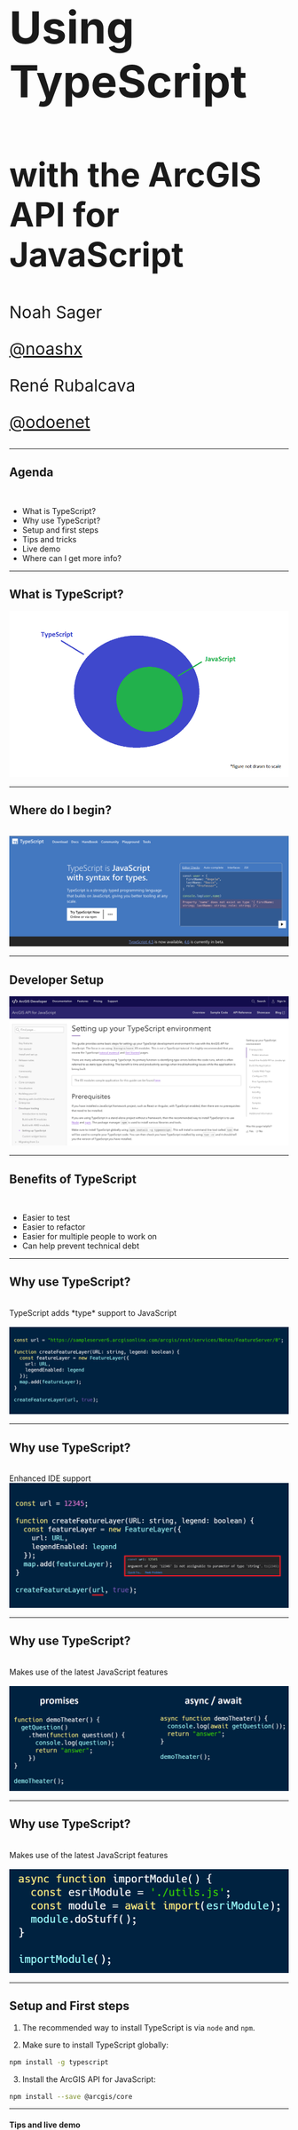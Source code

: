 <!-- .slide: data-background="../img/2022/dev-summit/bg-1.png" data-background-size="cover -->
<h1 style="text-align: left; font-size: 80px;">Using TypeScript</h1>
<h2 style="text-align: left; font-size: 60px;">with the ArcGIS API for JavaScript</h2>
<p style="text-align: left; font-size: 30px;">Noah Sager</p>
<p style="text-align: left; font-size: 30px;"><a href="https://twitter.com/noashx">@noashx</a></p>
<p style="text-align: left; font-size: 30px;">René Rubalcava</p>
<p style="text-align: left; font-size: 30px;"><a href="https://twitter.com/odoenet">@odoenet</a></p>

---

<!-- .slide: data-auto-animate data-background="../img/2022/dev-summit/bg-2.png" -->
## Agenda
</br>

 - What is TypeScript?
 - Why use TypeScript?
 - Setup and first steps
 - Tips and tricks
 - Live demo
 - Where can I get more info?

---

<!-- .slide: data-auto-animate data-background="../img/2022/dev-summit/bg-2.png" -->
## What is TypeScript?

<a href="https://www.typescriptlang.org/" target="_blank">
<img style="float:center;" src="images/TypeScript_Superset_JavaScript.png" alt="TypeScript_Superset_JavaScript">
</a>

---

<!-- .slide: data-auto-animate data-background="../img/2022/dev-summit/bg-2.png" -->
## Where do I begin?
</br>

<a href="https://www.typescriptlang.org/" target="_blank">
<img src="images/TS_Website.png" alt="TypeScript landing page">
</a>

---

<!-- .slide: data-auto-animate data-background="../img/2022/dev-summit/bg-2.png" -->
## **Developer Setup**

<a href="https://developers.arcgis.com/javascript/latest/guide/typescript-setup/index.html" target="_blank">
<img src="images/TS_setup2.png" alt="Setup_TS">
</a>

---

<!-- .slide: data-auto-animate data-background="../img/2022/dev-summit/bg-2.png" -->
## Benefits of TypeScript
</br>

- Easier to test
- Easier to refactor
- Easier for multiple people to work on
- Can help prevent technical debt

---

<!-- .slide: data-auto-animate data-background="../img/2022/dev-summit/bg-2.png" -->
## Why use TypeScript?
</br>
TypeScript adds *type* support to JavaScript
</br>
</br>
<img src="images/TS_1a.png" alt="TypeScript_Example1">

---

<!-- .slide: data-auto-animate data-background="../img/2022/dev-summit/bg-2.png" -->
## Why use TypeScript?
</br>
Enhanced IDE support
</br>
<img src="images/TS_2.png" alt="TypeScript_Example2">

---

<!-- .slide: data-auto-animate data-background="../img/2022/dev-summit/bg-2.png" -->
## Why use TypeScript?
</br>
Makes use of the latest JavaScript features
</br>
</br>
<img src="images/promise_async_await_carbon4.png" alt="TypeScript_Example3">

---

<!-- .slide: data-auto-animate data-background="../img/2022/dev-summit/bg-2.png" -->
## Why use TypeScript?
</br>
Makes use of the latest JavaScript features
</br>
</br>
<img src="images/dynamicModule2.png" alt="TypeScript_Example4">

---

<!-- .slide: data-auto-animate data-background="../img/2022/dev-summit/bg-2.png" -->
## Setup and First steps

1. The recommended way to install TypeScript is via `node` and `npm`.

2. Make sure to install TypeScript globally: <br>
```bash
npm install -g typescript
```
3. Install the ArcGIS API for JavaScript: <br>
```bash
npm install --save @arcgis/core
```

---

<!-- .slide: data-auto-animate data-background="../img/2022/dev-summit/bg-2.png" -->
#### Tips and live demo
<img style="float:center;" src="images/wheres_rene.png" alt="Rene_Softwhere_Engineer">

---

<!-- .slide: data-auto-animate data-background="../img/2022/dev-summit/bg-2.png" -->
## Imports
</br>

```ts
import MapView from "@arcgis/core/views/MapView";
```

---

<!-- .slide: data-auto-animate data-background="../img/2022/dev-summit/bg-2.png" -->
## Autocasting
</br>

- Due to nature of types, autocast does not type-check
  - `get` and `set` must have the same type
- Autocasting is supported in constructor signatures only
  - Still helps in lots of cases
  - For setting properties, need to import the relevant modules

---

<!-- .slide: data-auto-animate data-background="../img/2022/dev-summit/bg-2.png" -->
## Typing improvements
</br>

- Use of generics where possible `Collection<T>`
- Strictly type events (`mapView.on("mouse-wheel", ...)`))
- "Advanced" auto-casts like colors (`"red"`), screen sizes (`"5px"`) and basemaps `"streets"`

---

<!-- .slide: data-auto-animate data-background="../img/2022/dev-summit/bg-2.png" -->
## Demo Steps:

I just use Vite

```sh
npm create vite@latest
cd ts-demo
npm i @arcgis/core
```

---

<!-- .slide: data-auto-animate data-background="../img/2022/dev-summit/bg-2.png" -->
## index.html
</br>

```html
<body>
  <div id="viewDiv"></div>
  <script type="module" src="/src/main.ts"></script>
</body>
```

---

<!-- .slide: data-auto-animate data-background="../img/2022/dev-summit/bg-2.png" -->
## tsconfig.json

Barebones config

```json
{
  "compilerOptions": {
    "target": "esnext",
    "module": "esnext",
    "lib": ["esnext", "dom"],
    "moduleResolution": "node",
    "strict": true,
    "sourceMap": true,
    "noEmit": true,
  },
  "include": ["./src"]
}
```

---

<!-- .slide: data-auto-animate data-background="../img/2022/dev-summit/bg-2.png" -->
## css

```css
@import url("https://js.arcgis.com/4.22/esri/themes/light/main.css");

html,
body,
#viewDiv {
  padding: 0;
  margin: 0;
  width: 100%;
  height: 100%;
}
```

---

<!-- .slide: data-auto-animate data-background="../img/2022/dev-summit/bg-2.png" -->
## src/app.ts

> imports

```ts
import Accessor from '@arcgis/core/core/Accessor';
import Collection from '@arcgis/core/core/Collection';
import config from '@arcgis/core/config';
import ArcGISMap from '@arcgis/core/Map';
import FeatureLayer from '@arcgis/core/layers/FeatureLayer';
import MapView from '@arcgis/core/views/MapView';
import FeatureLayerView from '@arcgis/core/views/layers/FeatureLayerView';
import { whenOnce } from '@arcgis/core/core/watchUtils';
import SimpleRenderer from '@arcgis/core/renderers/SimpleRenderer';
import SimpleMarkerSymbol from '@arcgis/core/symbols/SimpleMarkerSymbol';
import SizeVariable from '@arcgis/core/renderers/visualVariables/SizeVariable';
import { subclass, property } from '@arcgis/core/core/accessorSupport/decorators';
```

---

<!-- .slide: data-auto-animate data-background="../img/2022/dev-summit/bg-2.png" -->
## src/main.ts

> Map and MapView

```ts
import './style.css'
import App from './app';

const apiKey = import.meta.env.VITE_API_KEY as string;
const app = new App({ apiKey });

app.watch('loaded', () => {
  console.log('app is loaded')
})

app.layerViews.on('after-add', (event) => {
  console.log(event.item);
});
```

---

<!-- .slide: data-auto-animate data-background="../img/2022/dev-summit/bg-4.png" -->

<h2 style="text-align: left; font-size: 60px;">TypeScript App</h2>
<h2 style="text-align: left; font-size: 60px;">Demo</h2>
<p style="text-align: left; font-size: 30px;"><a href="https://github.com/odoe/arcgis-ts-demo">github.com/odoe/arcgis-ts-demo</a></p>

---

<!-- .slide: data-auto-animate data-background="../img/2022/dev-summit/bg-2.png" -->
### **Where can I get more info?**

- SDK Documentation
- Esri-related training and webinars
- ArcGIS Blogs
- Esri Community, StackExchange, etc.</br>
</br>
<a href="https://www.esri.com/arcgis-blog/products/js-api-arcgis/mapping/using-typescript-with-the-arcgis-api-for-javascript/" target="_blank">
<img style="float:bottom;" src="./images/Using_TS_blog.png" alt="Using_TS_blog">

---

<!-- .slide: data-auto-animate data-background="../img/2022/dev-summit/bg-3.png" -->

<img style="float:center;" src="images/survey.png" alt="survey">

---

<!-- .slide: data-auto-animate data-background="../img/2022/dev-summit/bg-5.png" -->

![esri](images/esri-science-logo-white.png "esri")

---

<!-- .slide: data-auto-animate data-background="../img/2022/dev-summit/2021-feedback.jpg" -->
